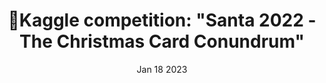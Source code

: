 ---
title: "🥇Kaggle competition: \"Santa 2022 - The Christmas Card Conundrum\""
description: "Optimize the configuration space for printing an image"
date: "Jan 18 2023"
url: "https://www.kaggle.com/competitions/santa-2022"
---